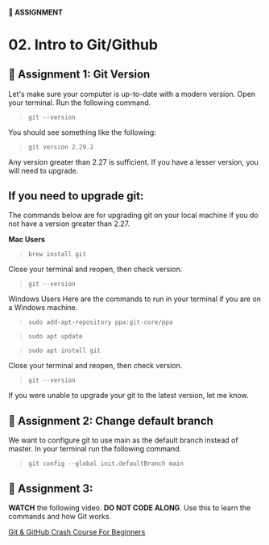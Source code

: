#### 📝 ASSIGNMENT
# 02. Intro to Git/Github

## 📝 Assignment 1: Git Version

Let's make sure your computer is up-to-date with a modern version. Open your terminal. Run the following command.

> `git --version`

You should see something like the following:

> `git version 2.29.2`

Any version greater than 2.27 is sufficient. If you have a lesser version, you will need to upgrade. 

## If you need to upgrade git:

The commands below are for upgrading git on your local machine if you do not have a version greater than 2.27.

**Mac Users**

> `brew install git`

Close your terminal and reopen, then check version.

> `git --version`

Windows Users Here are the commands to run in your terminal if you are on a Windows machine.

>`sudo add-apt-repository ppa:git-core/ppa`

>`sudo apt update`

>`sudo apt install git`

Close your terminal and reopen, then check version.

> `git --version`

If you were unable to upgrade your git to the latest version, let me know.

## 📝 Assignment 2: Change default branch

We want to configure git to use main as the default branch instead of master. In your terminal run the following command.

> `git config --global init.defaultBranch main`

## 📝 Assignment 3:

**WATCH** the following video. **DO NOT CODE ALONG**. Use this to learn the commands and how Git works.

[Git & GitHub Crash Course For Beginners](https://www.youtube.com/watch?v=SWYqp7iY_Tc&ab_channel=TraversyMedia)

